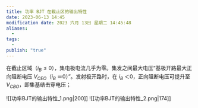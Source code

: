 ```yaml
---
title: 功率 BJT 在截止区的输出特性
date: 2023-06-13 14:45
modification date: 2023 六月 13日 星期二 14:45:48
aliases:
  - 
tags:
  - 
publish: "true"
---
```


在截止区域（$i_{B}\le 0$），集电极电流几乎为零。集发之间最大电压“基极开路最大正向阻断电压 $V_{CEO}$（$i_{B}$ ＝0）”。发射极开路时，在 $i_{B}$ ＜0，正向阻断电压可提升至 $V_{CBO}$，即集基结击穿电压；

![[功率BJT的输出特性_1.png|200]] ![[功率BJT的输出特性_2.png|174]]